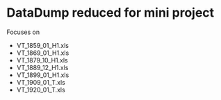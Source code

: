# DataDump reduced for mini project

Focuses on 
* VT_1859_01_H1.xls
* VT_1869_01_H1.xls
* VT_1879_10_H1.xls
* VT_1889_12_H1.xls
* VT_1899_01_H1.xls
* VT_1909_01_T.xls
* VT_1920_01_T.xls

